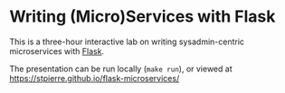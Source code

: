 # Writing (Micro)Services with Flask

This is a three-hour interactive lab on writing sysadmin-centric
microservices with [Flask](http://flask.pocoo.org/).

The presentation can be run locally (`make run`), or viewed at
https://stpierre.github.io/flask-microservices/
